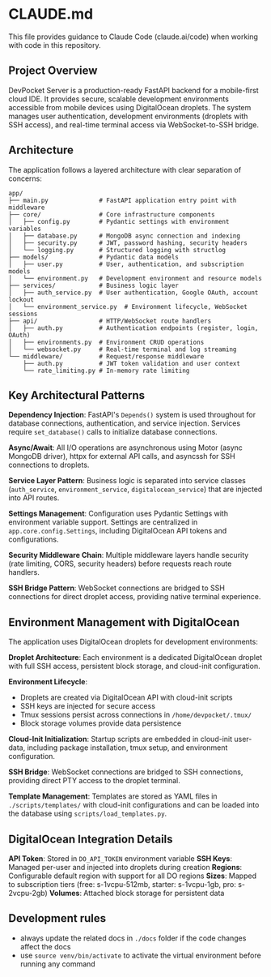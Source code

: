 # CLAUDE.md

This file provides guidance to Claude Code (claude.ai/code) when working with code in this repository.

## Project Overview

DevPocket Server is a production-ready FastAPI backend for a mobile-first cloud IDE. It provides secure, scalable development environments accessible from mobile devices using DigitalOcean droplets. The system manages user authentication, development environments (droplets with SSH access), and real-time terminal access via WebSocket-to-SSH bridge.

## Architecture

The application follows a layered architecture with clear separation of concerns:

```
app/
├── main.py              # FastAPI application entry point with middleware
├── core/                # Core infrastructure components
│   ├── config.py        # Pydantic settings with environment variables
│   ├── database.py      # MongoDB async connection and indexing
│   ├── security.py      # JWT, password hashing, security headers
│   └── logging.py       # Structured logging with structlog
├── models/              # Pydantic data models
│   ├── user.py          # User, authentication, and subscription models
│   └── environment.py   # Development environment and resource models
├── services/            # Business logic layer
│   ├── auth_service.py  # User authentication, Google OAuth, account lockout
│   └── environment_service.py  # Environment lifecycle, WebSocket sessions
├── api/                 # HTTP/WebSocket route handlers
│   ├── auth.py          # Authentication endpoints (register, login, OAuth)
│   ├── environments.py  # Environment CRUD operations
│   └── websocket.py     # Real-time terminal and log streaming
└── middleware/          # Request/response middleware
    ├── auth.py          # JWT token validation and user context
    └── rate_limiting.py # In-memory rate limiting
```

## Key Architectural Patterns

**Dependency Injection**: FastAPI's `Depends()` system is used throughout for database connections, authentication, and service injection. Services require `set_database()` calls to initialize database connections.

**Async/Await**: All I/O operations are asynchronous using Motor (async MongoDB driver), httpx for external API calls, and asyncssh for SSH connections to droplets.

**Service Layer Pattern**: Business logic is separated into service classes (`auth_service`, `environment_service`, `digitalocean_service`) that are injected into API routes.

**Settings Management**: Configuration uses Pydantic Settings with environment variable support. Settings are centralized in `app.core.config.Settings`, including DigitalOcean API tokens and configurations.

**Security Middleware Chain**: Multiple middleware layers handle security (rate limiting, CORS, security headers) before requests reach route handlers.

**SSH Bridge Pattern**: WebSocket connections are bridged to SSH connections for direct droplet access, providing native terminal experience.

## Environment Management with DigitalOcean

The application uses DigitalOcean droplets for development environments:

**Droplet Architecture**: Each environment is a dedicated DigitalOcean droplet with full SSH access, persistent block storage, and cloud-init configuration.

**Environment Lifecycle**:
- Droplets are created via DigitalOcean API with cloud-init scripts
- SSH keys are injected for secure access
- Tmux sessions persist across connections in `/home/devpocket/.tmux/`
- Block storage volumes provide data persistence

**Cloud-Init Initialization**: Startup scripts are embedded in cloud-init user-data, including package installation, tmux setup, and environment configuration.

**SSH Bridge**: WebSocket connections are bridged to SSH connections, providing direct PTY access to the droplet terminal.

**Template Management**: Templates are stored as YAML files in `./scripts/templates/` with cloud-init configurations and can be loaded into the database using `scripts/load_templates.py`.

## DigitalOcean Integration Details

**API Token**: Stored in `DO_API_TOKEN` environment variable
**SSH Keys**: Managed per-user and injected into droplets during creation
**Regions**: Configurable default region with support for all DO regions
**Sizes**: Mapped to subscription tiers (free: s-1vcpu-512mb, starter: s-1vcpu-1gb, pro: s-2vcpu-2gb)
**Volumes**: Attached block storage for persistent data

## Development rules

- always update the related docs in `./docs` folder if the code changes affect the docs
- use `source venv/bin/activate` to activate the virtual environment before running any command
